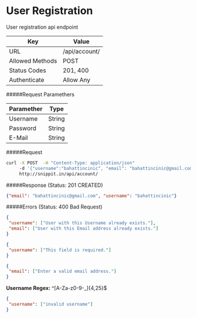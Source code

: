 User Registration
=======================
User registration api endpoint

| Key             | Value              |
| ----------------|--------------------|
| URL             | /api/account/      |
| Allowed Methods | POST               |
| Status Codes    | 201, 400           |
|  Authenticate   | Allow Any          |


#####Request Paramethers

| Paramether    | Type     |
| ------------- | ---------|
| Username      | String   |
| Password      | String   |
| E-Mail        | String   |

#####Request

```bash
curl -X POST  -H "Content-Type: application/json"
     -d '{"username":"bahattincinic", "email": "bahattincinic@gmail.com", "password": "123456"}'
     http://snippit.in/api/account/
```

#####Response (Status: 201 CREATED)

```json
{"email": "bahattincinic@gmail.com", "username": "bahattincinic"}
```

#####Errors (Status: 400 Bad Request)

```json
{
 "username": ["User with this Username already exists."],
 "email": ["User with this Email address already exists."]
}
```

```json
{
 "username": ["This field is required."]
}
```

```json
{
 "email": ["Enter a valid email address."]
}
```

**Username Regex:** ^[A-Za-z0-9-_]{4,25}$
```json
{
 "username": ["invalid username"]
}
```